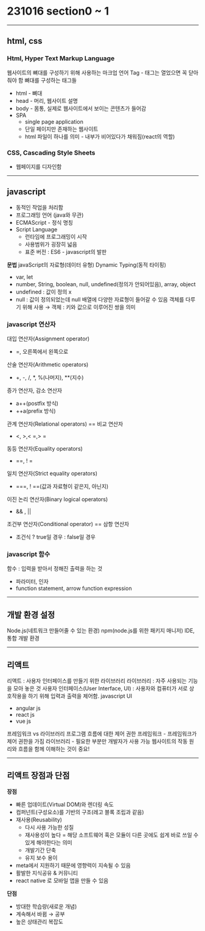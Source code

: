 # 231016 section0 ~ 1
---
## html, css
    
### Html, Hyper Text Markup Language
    
웹사이트의 뼈대를 구성하기 위해 사용하는 마크업 언어
Tag -<html></html>
태그는 열었으면 꼭 닫아줘야 함
뼈대를 구성하는 태그들
- html - 뼈대
- head - 머리, 웹사이트 설명
- body - 몸통, 실제로 웹사이트에서 보이는 콘텐츠가 들어감
- SPA
    - single page application
    - 단일 페이지만 존재하는 웹사이트
    - html 파일이 하나를 의미 - 내부가 비어있다가 채워짐(react의 역할)
        
### CSS, Cascading Style Sheets
- 웹페이지를 디자인함
---
## javascript
-  동적인 작업을 처리함
- 프로그래밍 언어 (java와 무관)
- ECMAScript - 정식 명칭
- Script Language
    - 런타임에 프로그래밍이 시작
    - 사용범위가 굉장히 넓음
    - 표준 버전 : ES6 - javascript의 발판
  
**문법**
javaScript의 자료형(데이터 유형)
Dynamic Typing(동적 타이핑)
- var, let
- number, String, boolean, null, undefined(정의가 안되어있음), array, object
- undefined  : 값이 정의 x
- null : 값이 정의되었는데 null
배열에 다양한 자료형이 들어갈 수 있음
객체를 다루기 위해 사용 → 객체 : 키와 값으로 이루어진 쌍을 의미

### javascript 연산자
대입 연산자(Assignment operator)
- =, 오른쪽에서 왼쪽으로
  
산술 연산자(Arithmetic operators)
- +, -, /, *, %(나머지), **(지수)
  
증가 연산자, 감소 연산자
- a++(postfix 방식)
- ++a(prefix 방식)
  
관계 연산자(Relational operators) == 비교 연산자
- <, >,< =,> =
  
동등 연산자(Equality operators)
- ==, ! =
  
일치 연산자(Strict equality operators)
- ===, ! ==(값과 자료형이 같은지, 아닌지)

이진 논리 연산자(Binary logical operators)
- && , ||

조건부 연산자(Conditional operator) == 삼항 연산자
- 조건식 ? true일 경우 : false일 경우
  
### javascript 함수
함수 : 입력을 받아서 정해진 출력을 하는 것
- 파라미터, 인자
- function statement, arrow function expression

---
## 개발 환경 설정

Node.js(네트워크 만들어줄 수 있는 환경)
npm(node.js를 위한 패키지 매니저)
IDE, 통합 개발 환경

---
## 리액트 

리액트 : 사용자 인터페이스를 만들기 위한 라이브러리
라이브러리 : 자주 사용되는 기능을 모아 놓은 것
사용자 인터페이스(User Interface, UI) :  사용자와 컴퓨터가 서로 상호작용을 하기 위해 입력과 출력을 제어함.
javascript UI
- angular js
- react js
- vue js

프레임워크 vs 라이브러리
프로그램 흐름에 대한 제어 권한 
프레임워크 - 프레임워크가 제어 권한을 가짐
라이브러리 - 필요한 부분만 개발자가 사용 가능
웹사이트의 작동 원리와 흐름을 함께 이해하는 것이 중요!

--- 

## 리액트 장점과 단점

  **장점**
- 빠른 업데이트(Virtual DOM)와 렌더링 속도
- 컴퍼넌트(구성요소)를 기반의 구조(레고 블록 조립과 같음)
- 재사용(Reusability)
    - 다시 사용 가능한 성질
    - 재사용성이 높다 = 해당 소프트웨어 혹은 모듈이 다른 곳에도 쉽게 바로 쓰일 수 있게 해야한다는 의미
    - 개발기간 단축
    - 유지 보수 용이
- meta에서 지원하기 때문에 영향력이 지속될 수 있음
- 활발한 지식공유 & 커뮤니티
- react native 로 모바일 앱을 만들 수 있음
    
**단점**
 - 방대한 학습량(새로운 개념)
 - 계속해서 바뀜 → 공부
 - 높은 상태관리 복잡도
